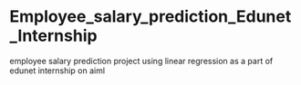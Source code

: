 # Employee_salary_prediction_Edunet_Internship
employee salary prediction project using linear regression as a part of edunet internship on aiml

